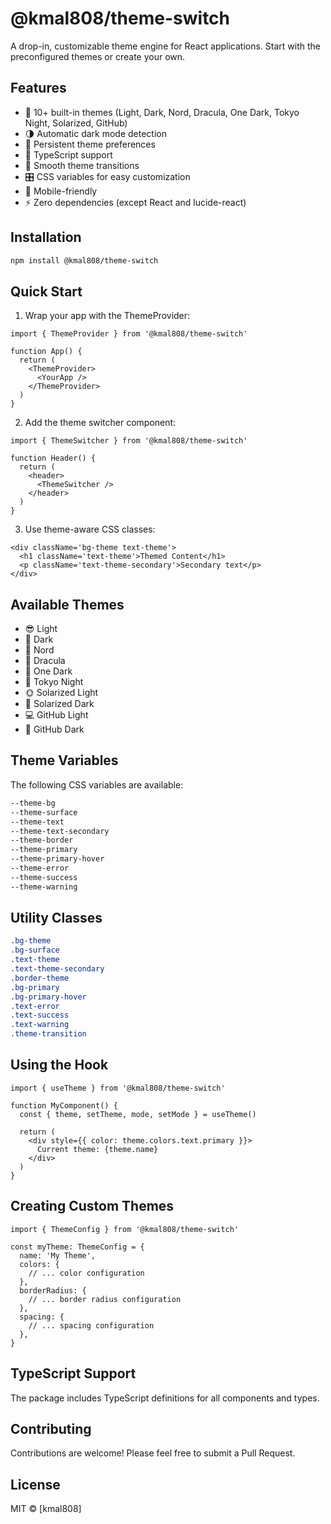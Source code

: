 # @kmal808/theme-switch

A drop-in, customizable theme engine for React applications. Start with the preconfigured themes or create your own.

## Features

- 🎨 10+ built-in themes (Light, Dark, Nord, Dracula, One Dark, Tokyo Night, Solarized, GitHub)
- 🌗 Automatic dark mode detection
- 💾 Persistent theme preferences
- 🎯 TypeScript support
- 🔄 Smooth theme transitions
- 🎛️ CSS variables for easy customization
- 📱 Mobile-friendly
- ⚡ Zero dependencies (except React and lucide-react)

## Installation

```bash
npm install @kmal808/theme-switch
```

## Quick Start

1. Wrap your app with the ThemeProvider:

```tsx
import { ThemeProvider } from '@kmal808/theme-switch'

function App() {
  return (
    <ThemeProvider>
      <YourApp />
    </ThemeProvider>
  )
}
```

2. Add the theme switcher component:

```tsx
import { ThemeSwitcher } from '@kmal808/theme-switch'

function Header() {
  return (
    <header>
      <ThemeSwitcher />
    </header>
  )
}
```

3. Use theme-aware CSS classes:

```tsx
<div className='bg-theme text-theme'>
  <h1 className='text-theme'>Themed Content</h1>
  <p className='text-theme-secondary'>Secondary text</p>
</div>
```

## Available Themes

- 😎 Light
- 🌚 Dark
- 🌲 Nord
- 🧛 Dracula
- 🌌 One Dark
- 🌃 Tokyo Night
- 🌞 Solarized Light
- 🌙 Solarized Dark
- 💻 GitHub Light
- 🌙 GitHub Dark

## Theme Variables

The following CSS variables are available:

```css
--theme-bg
--theme-surface
--theme-text
--theme-text-secondary
--theme-border
--theme-primary
--theme-primary-hover
--theme-error
--theme-success
--theme-warning
```

## Utility Classes

<!-- prettier-ignore-start -->
```css
.bg-theme
.bg-surface
.text-theme
.text-theme-secondary
.border-theme
.bg-primary
.bg-primary-hover
.text-error
.text-success
.text-warning
.theme-transition
```
<!-- prettier-ignore-end -->

## Using the Hook

```tsx
import { useTheme } from '@kmal808/theme-switch'

function MyComponent() {
  const { theme, setTheme, mode, setMode } = useTheme()

  return (
    <div style={{ color: theme.colors.text.primary }}>
      Current theme: {theme.name}
    </div>
  )
}
```

## Creating Custom Themes

```tsx
import { ThemeConfig } from '@kmal808/theme-switch'

const myTheme: ThemeConfig = {
  name: 'My Theme',
  colors: {
    // ... color configuration
  },
  borderRadius: {
    // ... border radius configuration
  },
  spacing: {
    // ... spacing configuration
  },
}
```

## TypeScript Support

The package includes TypeScript definitions for all components and types.

## Contributing

Contributions are welcome! Please feel free to submit a Pull Request.

## License

MIT © [kmal808]

